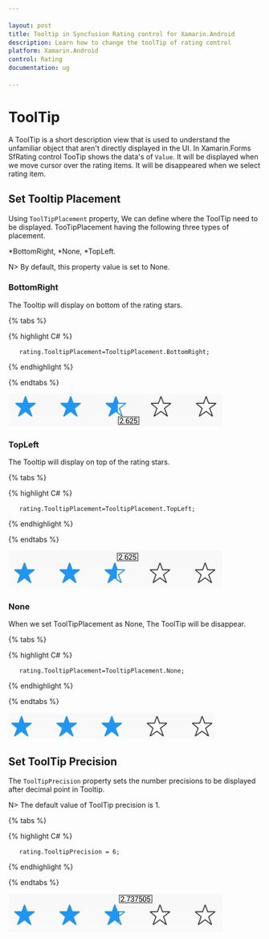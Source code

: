 ```yaml
---

layout: post
title: Tooltip in Syncfusion Rating control for Xamarin.Android
description: Learn how to change the toolTip of rating control
platform: Xamarin.Android
control: Rating
documentation: ug

---
```


# ToolTip

A ToolTip is a short description view that is used to understand the unfamiliar object that aren't directly displayed in the UI. In Xamarin.Forms SfRating control TooTip shows the data's of `Value`. It will be displayed when we move cursor over the rating items. It will be disappeared when we select rating item.

## Set Tooltip Placement

Using `ToolTipPlacement` property, We can define where the ToolTip need to be displayed. TooTipPlacement having the following three types of placement.

*BottomRight,
*None,
*TopLeft.

N> By default, this property value is set to None.

### BottomRight

The Tooltip will display on bottom of the rating stars. 

{% tabs %}

{% highlight C# %}

	   rating.TooltipPlacement=TooltipPlacement.BottomRight;

{% endhighlight %}

{% endtabs %}

![ToolTip at Bottom](images/rightBottom.jpg)

### TopLeft 

The Tooltip will display on top of the rating stars. 

{% tabs %}

{% highlight C# %}

	   rating.TooltipPlacement=TooltipPlacement.TopLeft;

{% endhighlight %}

{% endtabs %}

![ToolTip at Top](images/leftTop.jpg) 

### None

When we set ToolTipPlacement as None, The ToolTip will be disappear.

{% tabs %}

{% highlight C# %}

	   rating.TooltipPlacement=TooltipPlacement.None;

{% endhighlight %}

{% endtabs %}

![No ToolTip](images/null.jpg)

## Set ToolTip Precision

The `ToolTipPrecision` property sets the number precisions to be displayed after decimal point in Tooltip. 

N> The default value of ToolTip precision is 1. 

{% tabs %}

{% highlight C# %}

       rating.TooltipPrecision = 6;

{% endhighlight %}

{% endtabs %}

![ToolTip Precision](images/toolTipPrecision.jpg)
